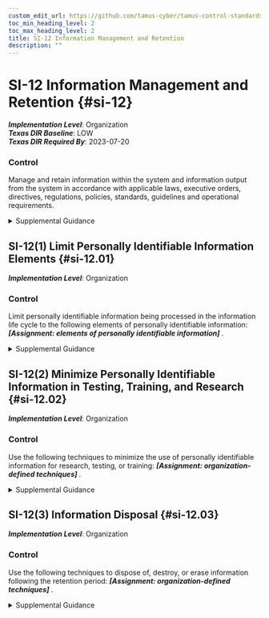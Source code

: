 ```yaml
---
custom_edit_url: https://github.com/tamus-cyber/tamus-control-standards/tree/main/content/tamus.edu/TAMUS_profile.xml
toc_min_heading_level: 2
toc_max_heading_level: 2
title: SI-12 Information Management and Retention
description: ""
---
```


# SI-12 Information Management and Retention {#si-12}

_**Implementation Level**_: Organization\
_**Texas DIR Baseline**_: LOW\
_**Texas DIR Required By**_: 2023-07-20

### Control

Manage and retain information within the system and information output from the system in accordance with applicable laws, executive orders, directives, regulations, policies, standards, guidelines and operational requirements.

<details>
  <summary>Supplemental Guidance</summary>

Information management and retention requirements cover the full life cycle of information, in some cases extending beyond system disposal. Information to be retained may also include policies, procedures, plans, reports, data output from control implementation, and other types of administrative information. The National Archives and Records Administration (NARA) provides federal policy and guidance on records retention and schedules. If organizations have a records management office, consider coordinating with records management personnel. Records produced from the output of implemented controls that may require management and retention include, but are not limited to: All XX-1, <a xmlns="http://csrc.nist.gov/ns/oscal/1.0" href="#ac-6.9">AC-6(9)</a>, <a xmlns="http://csrc.nist.gov/ns/oscal/1.0" href="#at-4">AT-4</a>, <a xmlns="http://csrc.nist.gov/ns/oscal/1.0" href="#au-12">AU-12</a>, <a xmlns="http://csrc.nist.gov/ns/oscal/1.0" href="#ca-2">CA-2</a>, <a xmlns="http://csrc.nist.gov/ns/oscal/1.0" href="#ca-3">CA-3</a>, <a xmlns="http://csrc.nist.gov/ns/oscal/1.0" href="#ca-5">CA-5</a>, <a xmlns="http://csrc.nist.gov/ns/oscal/1.0" href="#ca-6">CA-6</a>, <a xmlns="http://csrc.nist.gov/ns/oscal/1.0" href="#ca-7">CA-7</a>, <a xmlns="http://csrc.nist.gov/ns/oscal/1.0" href="#ca-8">CA-8</a>, <a xmlns="http://csrc.nist.gov/ns/oscal/1.0" href="#ca-9">CA-9</a>, <a xmlns="http://csrc.nist.gov/ns/oscal/1.0" href="#cm-2">CM-2</a>, <a xmlns="http://csrc.nist.gov/ns/oscal/1.0" href="#cm-3">CM-3</a>, <a xmlns="http://csrc.nist.gov/ns/oscal/1.0" href="#cm-4">CM-4</a>, <a xmlns="http://csrc.nist.gov/ns/oscal/1.0" href="#cm-6">CM-6</a>, <a xmlns="http://csrc.nist.gov/ns/oscal/1.0" href="#cm-8">CM-8</a>, <a xmlns="http://csrc.nist.gov/ns/oscal/1.0" href="#cm-9">CM-9</a>, <a xmlns="http://csrc.nist.gov/ns/oscal/1.0" href="#cm-12">CM-12</a>, <a xmlns="http://csrc.nist.gov/ns/oscal/1.0" href="#cm-13">CM-13</a>, <a xmlns="http://csrc.nist.gov/ns/oscal/1.0" href="#cp-2">CP-2</a>, <a xmlns="http://csrc.nist.gov/ns/oscal/1.0" href="#ir-6">IR-6</a>, <a xmlns="http://csrc.nist.gov/ns/oscal/1.0" href="#ir-8">IR-8</a>, <a xmlns="http://csrc.nist.gov/ns/oscal/1.0" href="#ma-2">MA-2</a>, <a xmlns="http://csrc.nist.gov/ns/oscal/1.0" href="#ma-4">MA-4</a>, <a xmlns="http://csrc.nist.gov/ns/oscal/1.0" href="#pe-2">PE-2</a>, <a xmlns="http://csrc.nist.gov/ns/oscal/1.0" href="#pe-8">PE-8</a>, <a xmlns="http://csrc.nist.gov/ns/oscal/1.0" href="#pe-16">PE-16</a>, <a xmlns="http://csrc.nist.gov/ns/oscal/1.0" href="#pe-17">PE-17</a>, <a xmlns="http://csrc.nist.gov/ns/oscal/1.0" href="#pl-2">PL-2</a>, <a xmlns="http://csrc.nist.gov/ns/oscal/1.0" href="#pl-4">PL-4</a>, <a xmlns="http://csrc.nist.gov/ns/oscal/1.0" href="#pl-7">PL-7</a>, <a xmlns="http://csrc.nist.gov/ns/oscal/1.0" href="#pl-8">PL-8</a>, <a xmlns="http://csrc.nist.gov/ns/oscal/1.0" href="#pm-5">PM-5</a>, <a xmlns="http://csrc.nist.gov/ns/oscal/1.0" href="#pm-8">PM-8</a>, <a xmlns="http://csrc.nist.gov/ns/oscal/1.0" href="#pm-9">PM-9</a>, <a xmlns="http://csrc.nist.gov/ns/oscal/1.0" href="#pm-18">PM-18</a>, <a xmlns="http://csrc.nist.gov/ns/oscal/1.0" href="#pm-21">PM-21</a>, <a xmlns="http://csrc.nist.gov/ns/oscal/1.0" href="#pm-27">PM-27</a>, <a xmlns="http://csrc.nist.gov/ns/oscal/1.0" href="#pm-28">PM-28</a>, <a xmlns="http://csrc.nist.gov/ns/oscal/1.0" href="#pm-30">PM-30</a>, <a xmlns="http://csrc.nist.gov/ns/oscal/1.0" href="#pm-31">PM-31</a>, <a xmlns="http://csrc.nist.gov/ns/oscal/1.0" href="#ps-2">PS-2</a>, <a xmlns="http://csrc.nist.gov/ns/oscal/1.0" href="#ps-6">PS-6</a>, <a xmlns="http://csrc.nist.gov/ns/oscal/1.0" href="#ps-7">PS-7</a>, <a xmlns="http://csrc.nist.gov/ns/oscal/1.0" href="#pt-2">PT-2</a>, <a xmlns="http://csrc.nist.gov/ns/oscal/1.0" href="#pt-3">PT-3</a>, <a xmlns="http://csrc.nist.gov/ns/oscal/1.0" href="#pt-7">PT-7</a>, <a xmlns="http://csrc.nist.gov/ns/oscal/1.0" href="#ra-2">RA-2</a>, <a xmlns="http://csrc.nist.gov/ns/oscal/1.0" href="#ra-3">RA-3</a>, <a xmlns="http://csrc.nist.gov/ns/oscal/1.0" href="#ra-5">RA-5</a>, <a xmlns="http://csrc.nist.gov/ns/oscal/1.0" href="#ra-8">RA-8</a>, <a xmlns="http://csrc.nist.gov/ns/oscal/1.0" href="#sa-4">SA-4</a>, <a xmlns="http://csrc.nist.gov/ns/oscal/1.0" href="#sa-5">SA-5</a>, <a xmlns="http://csrc.nist.gov/ns/oscal/1.0" href="#sa-8">SA-8</a>, <a xmlns="http://csrc.nist.gov/ns/oscal/1.0" href="#sa-10">SA-10</a>, <a xmlns="http://csrc.nist.gov/ns/oscal/1.0" href="#si-4">SI-4</a>, <a xmlns="http://csrc.nist.gov/ns/oscal/1.0" href="#sr-2">SR-2</a>, <a xmlns="http://csrc.nist.gov/ns/oscal/1.0" href="#sr-4">SR-4</a>, <a xmlns="http://csrc.nist.gov/ns/oscal/1.0" href="#sr-8">SR-8</a>.

</details>

## SI-12(1) Limit Personally Identifiable Information Elements {#si-12.01}

_**Implementation Level**_: Organization

### Control

Limit personally identifiable information being processed in the information life cycle to the following elements of personally identifiable information: <strong title="si-12.01_odp"> <em>[Assignment: elements of personally identifiable information]</em> </strong>.

<details>
  <summary>Supplemental Guidance</summary>

Limiting the use of personally identifiable information throughout the information life cycle when the information is not needed for operational purposes helps to reduce the level of privacy risk created by a system. The information life cycle includes information creation, collection, use, processing, storage, maintenance, dissemination, disclosure, and disposition. Risk assessments as well as applicable laws, regulations, and policies can provide useful inputs to determining which elements of personally identifiable information may create risk.

</details>

## SI-12(2) Minimize Personally Identifiable Information in Testing, Training, and Research {#si-12.02}

_**Implementation Level**_: Organization

### Control

Use the following techniques to minimize the use of personally identifiable information for research, testing, or training: <strong title="si-12.2_prm_1"> <em>[Assignment: organization-defined techniques]</em> </strong>.

<details>
  <summary>Supplemental Guidance</summary>

Organizations can minimize the risk to an individual’s privacy by employing techniques such as de-identification or synthetic data. Limiting the use of personally identifiable information throughout the information life cycle when the information is not needed for research, testing, or training helps reduce the level of privacy risk created by a system. Risk assessments as well as applicable laws, regulations, and policies can provide useful inputs to determining the techniques to use and when to use them.

</details>

## SI-12(3) Information Disposal {#si-12.03}

_**Implementation Level**_: Organization

### Control

Use the following techniques to dispose of, destroy, or erase information following the retention period: <strong title="si-12.3_prm_1"> <em>[Assignment: organization-defined techniques]</em> </strong>.

<details>
  <summary>Supplemental Guidance</summary>

Organizations can minimize both security and privacy risks by disposing of information when it is no longer needed. The disposal or destruction of information applies to originals as well as copies and archived records, including system logs that may contain personally identifiable information.

</details>

